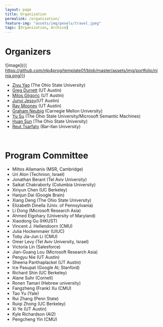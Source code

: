 ```yaml
---
layout: page
title: Organization
permalink: /organization/
feature-img: "assets/img/pexels/travel.jpeg"
tags: [Organization, Archive]
---
```


# Organizers

![image]({{ https://github.com/nlp4prog/template01/blob/master/assets/img/portfolio/ninja.png}})

+ [Ziyu Yao](http://web.cse.ohio-state.edu/~yao.470/) (The Ohio State University)
+ [Greg Durrett](https://www.cs.utexas.edu/~gdurrett) (UT Austin)
+ [Milos Gligoric](http://users.ece.utexas.edu/~gligoric/) (UT Austin)
+ [Junyi Jessy](https://jjessyli.github.io)(UT Austin)
+ [Ray Mooney](https://www.cs.utexas.edu/~mooney/) (UT Austin)
+ [Graham Neubig](http://www.phontron.com/index.php?lang=en) (Carnegie Mellon University)
+ [Yu Su](http://ysu1989.github.io/) (The Ohio State University/Microsoft Semantic Machines)
+ [Huan Sun](http://web.cse.ohio-state.edu/~sun.397/) (The Ohio State University)
+ [Reut Tsarfaty](https://nlp.biu.ac.il/~rtsarfaty/onlp) (Bar-Ilan University)

<br>

# Program Committee
+ Miltos Allamanis (MSR, Cambridge)
+ Uri Alon (Technion, Israel)
+ Jonathan Berant (Tel Aviv University)
+ Saikat Chakraborty (Columbia University)
+ Xinyun Chen (UC Berkeley)
+ Hanjun Dai (Google Brain)
+ Xiang Deng (The Ohio State University)
+ Elizabeth Dinella (Univ. of Pennsylvania)
+ Li Dong (Microsoft Research Asia)
+ Ahmed Elgohary (University of Maryland)
+ Xiaodong Gu (HKUST)
+ Vincent J. Hellendoorn (CMU)
+ Julia Hockenmaier (UIUC)
+ Toby Jia-Jun Li (CMU)
+ Omer Levy (Tel Aviv University, Israel)
+ Victoria Lin (Salesforce)
+ Jian-Guang Lou (Microsoft Research Asia)
+ Pengyu Nie (UT Austin)
+ Sheena Panthaplackel (UT Austin)
+ Ice Pasupat (Google AI; Stanford)
+ Richard Shin (UC Berkeley)
+ Alane Suhr (Cornell)
+ Ronen Tamari (Hebrew university)
+ Fangzheng (Frank) Xu (CMU)
+ Tao Yu (Yale)
+ Rui Zhang (Penn State)
+ Ruiqi Zhong (UC Berkeley)
+ Xi Ye (UT Austin)
+ Kyle Richardson (AI2)
+ Pengcheng Yin (CMU)
